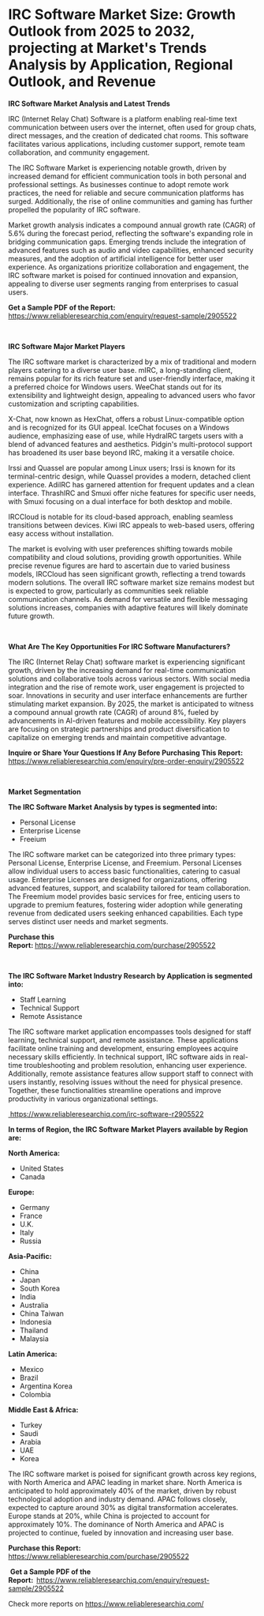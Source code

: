 <p><h1>IRC Software Market Size: Growth Outlook from 2025 to 2032, projecting at Market's Trends Analysis by Application, Regional Outlook, and Revenue</h1></p><p><strong>IRC Software Market Analysis and Latest Trends</strong></p>
<p><p>IRC (Internet Relay Chat) Software is a platform enabling real-time text communication between users over the internet, often used for group chats, direct messages, and the creation of dedicated chat rooms. This software facilitates various applications, including customer support, remote team collaboration, and community engagement.</p><p>The IRC Software Market is experiencing notable growth, driven by increased demand for efficient communication tools in both personal and professional settings. As businesses continue to adopt remote work practices, the need for reliable and secure communication platforms has surged. Additionally, the rise of online communities and gaming has further propelled the popularity of IRC software.</p><p>Market growth analysis indicates a compound annual growth rate (CAGR) of 5.6% during the forecast period, reflecting the software's expanding role in bridging communication gaps. Emerging trends include the integration of advanced features such as audio and video capabilities, enhanced security measures, and the adoption of artificial intelligence for better user experience. As organizations prioritize collaboration and engagement, the IRC software market is poised for continued innovation and expansion, appealing to diverse user segments ranging from enterprises to casual users.</p></p>
<p><strong>Get a Sample PDF of the Report:&nbsp;</strong> <a href="https://www.reliableresearchiq.com/enquiry/request-sample/2905522?utm_campaign=2716&utm_medium=2&utm_source=Github&utm_content=ia&utm_term=12032025&utm_id=irc-software">https://www.reliableresearchiq.com/enquiry/request-sample/2905522</a></p>
<p>&nbsp;</p>
<p><strong>IRC Software Major Market Players</strong></p>
<p><p>The IRC software market is characterized by a mix of traditional and modern players catering to a diverse user base. mIRC, a long-standing client, remains popular for its rich feature set and user-friendly interface, making it a preferred choice for Windows users. WeeChat stands out for its extensibility and lightweight design, appealing to advanced users who favor customization and scripting capabilities.</p><p>X-Chat, now known as HexChat, offers a robust Linux-compatible option and is recognized for its GUI appeal. IceChat focuses on a Windows audience, emphasizing ease of use, while HydraIRC targets users with a blend of advanced features and aesthetics. Pidgin's multi-protocol support has broadened its user base beyond IRC, making it a versatile choice.</p><p>Irssi and Quassel are popular among Linux users; Irssi is known for its terminal-centric design, while Quassel provides a modern, detached client experience. AdiIRC has garnered attention for frequent updates and a clean interface. ThrashIRC and Smuxi offer niche features for specific user needs, with Smuxi focusing on a dual interface for both desktop and mobile.</p><p>IRCCloud is notable for its cloud-based approach, enabling seamless transitions between devices. Kiwi IRC appeals to web-based users, offering easy access without installation. </p><p>The market is evolving with user preferences shifting towards mobile compatibility and cloud solutions, providing growth opportunities. While precise revenue figures are hard to ascertain due to varied business models, IRCCloud has seen significant growth, reflecting a trend towards modern solutions. The overall IRC software market size remains modest but is expected to grow, particularly as communities seek reliable communication channels. As demand for versatile and flexible messaging solutions increases, companies with adaptive features will likely dominate future growth.</p></p>
<p>&nbsp;</p>
<p><strong>What Are The Key Opportunities For IRC Software Manufacturers?</strong></p>
<p><p>The IRC (Internet Relay Chat) software market is experiencing significant growth, driven by the increasing demand for real-time communication solutions and collaborative tools across various sectors. With social media integration and the rise of remote work, user engagement is projected to soar. Innovations in security and user interface enhancements are further stimulating market expansion. By 2025, the market is anticipated to witness a compound annual growth rate (CAGR) of around 8%, fueled by advancements in AI-driven features and mobile accessibility. Key players are focusing on strategic partnerships and product diversification to capitalize on emerging trends and maintain competitive advantage.</p></p>
<p><strong>Inquire or Share Your Questions If Any Before Purchasing This Report:</strong> <a href="https://www.reliableresearchiq.com/enquiry/pre-order-enquiry/2905522?utm_campaign=2716&utm_medium=2&utm_source=Github&utm_content=ia&utm_term=12032025&utm_id=irc-software">https://www.reliableresearchiq.com/enquiry/pre-order-enquiry/2905522</a></p>
<p>&nbsp;</p>
<p><strong>Market Segmentation</strong></p>
<p><strong>The IRC Software Market Analysis by types is segmented into:</strong></p>
<p><ul><li>Personal License</li><li>Enterprise License</li><li>Freeium</li></ul></p>
<p><p>The IRC software market can be categorized into three primary types: Personal License, Enterprise License, and Freemium. Personal Licenses allow individual users to access basic functionalities, catering to casual usage. Enterprise Licenses are designed for organizations, offering advanced features, support, and scalability tailored for team collaboration. The Freemium model provides basic services for free, enticing users to upgrade to premium features, fostering wider adoption while generating revenue from dedicated users seeking enhanced capabilities. Each type serves distinct user needs and market segments.</p></p>
<p><strong>Purchase this Report:&nbsp;</strong><a href="https://www.reliableresearchiq.com/purchase/2905522?utm_campaign=2716&utm_medium=2&utm_source=Github&utm_content=ia&utm_term=12032025&utm_id=irc-software">https://www.reliableresearchiq.com/purchase/2905522</a></p>
<p>&nbsp;</p>
<p><strong>The IRC Software Market Industry Research by Application is segmented into:</strong></p>
<p><ul><li>Staff Learning</li><li>Technical Support</li><li>Remote Assistance</li></ul></p>
<p><p>The IRC software market application encompasses tools designed for staff learning, technical support, and remote assistance. These applications facilitate online training and development, ensuring employees acquire necessary skills efficiently. In technical support, IRC software aids in real-time troubleshooting and problem resolution, enhancing user experience. Additionally, remote assistance features allow support staff to connect with users instantly, resolving issues without the need for physical presence. Together, these functionalities streamline operations and improve productivity in various organizational settings.</p></p>
<p><a href="https://www.reliableresearchiq.com/irc-software-r2905522?utm_campaign=2716&utm_medium=2&utm_source=Github&utm_content=ia&utm_term=12032025&utm_id=irc-software">&nbsp;https://www.reliableresearchiq.com/irc-software-r2905522</a></p>
<p><strong>In terms of Region, the IRC Software Market Players available by Region are:</strong></p>
<p>
    <p> <strong> North America: </strong>
        <ul>
            <li>United States</li>
            <li>Canada</li>
        </ul>
        </p> 
    <p> <strong> Europe: </strong>
        <ul>
            <li>Germany</li>
            <li>France</li>
            <li>U.K.</li>
            <li>Italy</li>
            <li>Russia</li>
        </ul>
        </p> 
    <p> <strong> Asia-Pacific: </strong>
        <ul>
            <li>China</li>
            <li>Japan</li>
            <li>South Korea</li>
            <li>India</li>
            <li>Australia</li>
            <li>China Taiwan</li>
            <li>Indonesia</li>
            <li>Thailand</li>
            <li>Malaysia</li>
        </ul>
        </p> 
    <p> <strong> Latin America: </strong>
        <ul>
            <li>Mexico</li>
            <li>Brazil</li>
            <li>Argentina Korea</li>
            <li>Colombia</li>
        </ul>
        </p> 
    <p> <strong> Middle East & Africa: </strong>
        <ul>
            <li>Turkey</li>
            <li>Saudi</li>
            <li>Arabia</li>
            <li>UAE</li>
            <li>Korea</li>
        </ul>
    </p>
    </p>
<p><p>The IRC software market is poised for significant growth across key regions, with North America and APAC leading in market share. North America is anticipated to hold approximately 40% of the market, driven by robust technological adoption and industry demand. APAC follows closely, expected to capture around 30% as digital transformation accelerates. Europe stands at 20%, while China is projected to account for approximately 10%. The dominance of North America and APAC is projected to continue, fueled by innovation and increasing user base.</p></p>
<p><strong>Purchase this Report: </strong><a href="https://www.reliableresearchiq.com/purchase/2905522?utm_campaign=2716&utm_medium=2&utm_source=Github&utm_content=ia&utm_term=12032025&utm_id=irc-software">https://www.reliableresearchiq.com/purchase/2905522</a></p>
<p>&nbsp;<strong>Get a Sample PDF of the Report:&nbsp;&nbsp;</strong><a href="https://www.reliableresearchiq.com/enquiry/request-sample/2905522?utm_campaign=2716&utm_medium=2&utm_source=Github&utm_content=ia&utm_term=12032025&utm_id=irc-software">https://www.reliableresearchiq.com/enquiry/request-sample/2905522</a></p>
<p><strong></strong></p>
<p>Check more reports on <a href="https://www.reliableresearchiq.com/?utm_campaign=2716&utm_medium=2&utm_source=Github&utm_content=ia&utm_term=12032025&utm_id=irc-software">https://www.reliableresearchiq.com/</a></p>